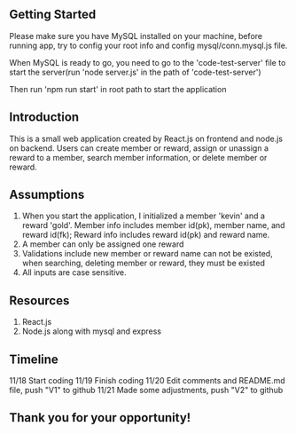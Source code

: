 
## Getting Started

Please make sure you have MySQL installed on your machine, before running app, try to config your root info and config mysql/conn.mysql.js file.

When MySQL is ready to go, you need to go to the 'code-test-server' file to start the server(run 'node server.js' in the path of 'code-test-server')

Then run 'npm run start' in root path to start the application


## Introduction
This is a small web application created by React.js on frontend and node.js on backend. Users can create member or reward, assign or unassign a reward to a member, search member information, or delete member or reward.

## Assumptions
1. When you start the application, I initialized a member 'kevin' and a reward 'gold'. Member info includes member id(pk), member name, and reward id(fk); Reward info includes reward id(pk) and reward name.
2. A member can only be assigned one reward
3. Validations include new member or reward name can not be existed, when searching, deleting member or reward, they must be existed
4. All inputs are case sensitive.


## Resources
1. React.js
2. Node.js along with mysql and express


## Timeline
11/18 Start coding
11/19 Finish coding
11/20 Edit comments and README.md file, push "V1" to github
11/21 Made some adjustments, push "V2" to github

## Thank you for your opportunity!